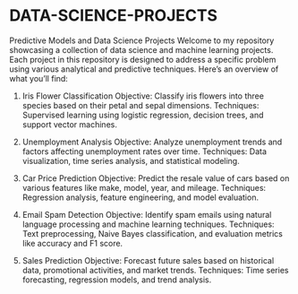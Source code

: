 # DATA-SCIENCE-PROJECTS
Predictive Models and Data Science Projects
Welcome to my repository showcasing a collection of data science and machine learning projects. Each project in this repository is designed to address a specific problem using various analytical and predictive techniques. Here’s an overview of what you’ll find:

1. Iris Flower Classification
Objective: Classify iris flowers into three species based on their petal and sepal dimensions.
Techniques: Supervised learning using logistic regression, decision trees, and support vector machines.

2. Unemployment Analysis
Objective: Analyze unemployment trends and factors affecting unemployment rates over time.
Techniques: Data visualization, time series analysis, and statistical modeling.

3. Car Price Prediction
Objective: Predict the resale value of cars based on various features like make, model, year, and mileage.
Techniques: Regression analysis, feature engineering, and model evaluation.

4. Email Spam Detection
Objective: Identify spam emails using natural language processing and machine learning techniques.
Techniques: Text preprocessing, Naive Bayes classification, and evaluation metrics like accuracy and F1 score.

5. Sales Prediction
Objective: Forecast future sales based on historical data, promotional activities, and market trends.
Techniques: Time series forecasting, regression models, and trend analysis.
